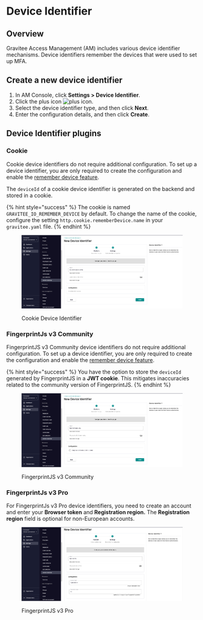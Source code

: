 # Device Identifier

## Overview

Gravitee Access Management (AM) includes various device identifier mechanisms. Device identifiers remember the devices that were used to set up MFA.

## Create a new device identifier

1. In AM Console, click **Settings > Device Identifier**.
2. Click the plus icon ![plus icon](https://docs.gravitee.io/images/icons/plus-icon.png).
3. Select the device identifier type, and then click **Next**.
4. Enter the configuration details, and then click **Create**.

## Device Identifier plugins

### Cookie&#x20;

Cookie device identifiers do not require additional configuration. To set up a device identifier, you are only required to create the configuration and enable the [remember device feature](login/remember-authentication-device.md).

The `deviceId` of a cookie device identifier is generated on the backend and stored in a cookie.

{% hint style="success" %}
The cookie is named `GRAVITEE_IO_REMEMBER_DEVICE` by default. To change the name of the cookie, configure the setting `http.cookie.rememberDevice.name` in your `gravitee.yaml` file.
{% endhint %}

<figure><img src="../.gitbook/assets/image (17).png" alt=""><figcaption><p>Cookie Device Identifier</p></figcaption></figure>

### FingerprintJs v3 Community

FingerprintJS v3 Community device identifiers do not require additional configuration. To set up a device identifier, you are only required to create the configuration and enable the [remember device feature](login/remember-authentication-device.md).

{% hint style="success" %}
You have the option to store the `deviceId` generated by FingerprintJS in a **JWT cookie**. This mitigates inaccuracies related to the community version of FingerprintJS.
{% endhint %}

<figure><img src="../.gitbook/assets/image (16).png" alt=""><figcaption><p>FingerprintJS v3 Community</p></figcaption></figure>

### FingerprintJs v3 Pro

For FingerprintJs v3 Pro device identifiers, you need to create an account and enter your **Browser token** and **Registration region.** The **Registration region** field is optional for non-European accounts.

<figure><img src="../.gitbook/assets/image (15).png" alt="Fingerprint JS v3 Pro"><figcaption><p>FingerprintJS v3 Pro</p></figcaption></figure>
